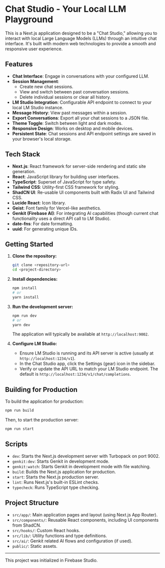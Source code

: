 # Chat Studio - Your Local LLM Playground

This is a Next.js application designed to be a "Chat Studio," allowing you to interact with local Large Language Models (LLMs) through an intuitive chat interface. It's built with modern web technologies to provide a smooth and responsive user experience.

## Features

*   **Chat Interface**: Engage in conversations with your configured LLM.
*   **Session Management**:
    *   Create new chat sessions.
    *   View and switch between past conversation sessions.
    *   Delete individual sessions or clear all history.
*   **LM Studio Integration**: Configurable API endpoint to connect to your local LM Studio instance.
*   **Message History**: View past messages within a session.
*   **Export Conversations**: Export all your chat sessions to a JSON file.
*   **Theme Toggle**: Switch between light and dark modes.
*   **Responsive Design**: Works on desktop and mobile devices.
*   **Persistent State**: Chat sessions and API endpoint settings are saved in your browser's local storage.

## Tech Stack

*   **Next.js**: React framework for server-side rendering and static site generation.
*   **React**: JavaScript library for building user interfaces.
*   **TypeScript**: Superset of JavaScript for type safety.
*   **Tailwind CSS**: Utility-first CSS framework for styling.
*   **ShadCN UI**: Re-usable UI components built with Radix UI and Tailwind CSS.
*   **Lucide React**: Icon library.
*   **Geist**: Font family for Vercel-like aesthetics.
*   **Genkit (Firebase AI)**: For integrating AI capabilities (though current chat functionality uses a direct API call to LM Studio).
*   **date-fns**: For date formatting.
*   **uuid**: For generating unique IDs.

## Getting Started

1.  **Clone the repository:**
    ```bash
    git clone <repository-url>
    cd <project-directory>
    ```

2.  **Install dependencies:**
    ```bash
    npm install
    # or
    yarn install
    ```

3.  **Run the development server:**
    ```bash
    npm run dev
    # or
    yarn dev
    ```
    The application will typically be available at `http://localhost:9002`.

4.  **Configure LM Studio:**
    *   Ensure LM Studio is running and its API server is active (usually at `http://localhost:1234/v1`).
    *   In the Chat Studio app, click the Settings (gear) icon in the sidebar.
    *   Verify or update the API URL to match your LM Studio endpoint. The default is `http://localhost:1234/v1/chat/completions`.

## Building for Production

To build the application for production:
```bash
npm run build
```
Then, to start the production server:
```bash
npm run start
```

## Scripts

*   `dev`: Starts the Next.js development server with Turbopack on port 9002.
*   `genkit:dev`: Starts Genkit in development mode.
*   `genkit:watch`: Starts Genkit in development mode with file watching.
*   `build`: Builds the Next.js application for production.
*   `start`: Starts the Next.js production server.
*   `lint`: Runs Next.js's built-in ESLint checks.
*   `typecheck`: Runs TypeScript type checking.

## Project Structure

*   `src/app/`: Main application pages and layout (using Next.js App Router).
*   `src/components/`: Reusable React components, including UI components from ShadCN.
*   `src/hooks/`: Custom React hooks.
*   `src/lib/`: Utility functions and type definitions.
*   `src/ai/`: Genkit related AI flows and configuration (if used).
*   `public/`: Static assets.

---

This project was initialized in Firebase Studio.
